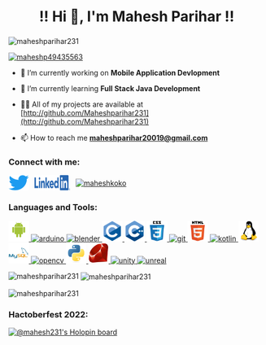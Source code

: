 <h1 align="center">!! Hi 👋, I'm Mahesh Parihar !!</h1>
<h3 align="center"></h3>

<p align="left"> <img src="https://komarev.com/ghpvc/?username=maheshparihar231&label=Profile%20views&color=0e75b6&style=flat" alt="maheshparihar231" /> </p>

<p align="left"> <a href="https://twitter.com/maheshp49435563" target="blank"><img src="https://img.shields.io/twitter/follow/maheshp49435563?logo=twitter&style=for-the-badge" alt="maheshp49435563" /></a> </p>

- 🔭 I’m currently working on **Mobile Application Devlopment**

- 🌱 I’m currently learning **Full Stack Java Development**

- 👨‍💻 All of my projects are available at [http://github.com/Maheshparihar231](http://github.com/Maheshparihar231)

- 📫 How to reach me **maheshparihar20019@gmail.com**

<h3 align="left">Connect with me:</h3>
<p align="left">
<a href="https://twitter.com/maheshp49435563" target="blank"><img align="center" src="/img/2021 Twitter logo - blue.png" alt="maheshp49435563" height="30" width="40" /></a>&ensp;
<a href="https://www.linkedin.com/in/maheshparihar3482649/" target="blank"><img align="center" src="/img/LI-Logo.png" alt="mahesh parihar" height="30" width="70" /></a>&ensp;
<a href="https://www.codechef.com/users/maheshkoko" target="blank"><img align="center" src="https://cdn.codechef.com/images/cc-logo.svg" alt="maheshkoko" height="60" width="80" /></a>
</p>

<h3 align="left">Languages and Tools:</h3>
<p align="left"> <a href="https://developer.android.com" target="_blank"> <img src="https://raw.githubusercontent.com/devicons/devicon/master/icons/android/android-original-wordmark.svg" alt="android" width="40" height="40"/> </a> <a href="https://www.arduino.cc/" target="_blank"> <img src="https://cdn.worldvectorlogo.com/logos/arduino-1.svg" alt="arduino" width="40" height="40"/> </a> <a href="https://www.blender.org/" target="_blank"> <img src="https://download.blender.org/branding/community/blender_community_badge_white.svg" alt="blender" width="40" height="40"/> </a> <a href="https://www.cprogramming.com/" target="_blank"> <img src="https://raw.githubusercontent.com/devicons/devicon/master/icons/c/c-original.svg" alt="c" width="40" height="40"/> </a> <a href="https://www.w3schools.com/cpp/" target="_blank"> <img src="https://raw.githubusercontent.com/devicons/devicon/master/icons/cplusplus/cplusplus-original.svg" alt="cplusplus" width="40" height="40"/> </a> <a href="https://www.w3schools.com/css/" target="_blank"> <img src="https://raw.githubusercontent.com/devicons/devicon/master/icons/css3/css3-original-wordmark.svg" alt="css3" width="40" height="40"/> </a> <a href="https://git-scm.com/" target="_blank"> <img src="https://www.vectorlogo.zone/logos/git-scm/git-scm-icon.svg" alt="git" width="40" height="40"/> </a> <a href="https://www.w3.org/html/" target="_blank"> <img src="https://raw.githubusercontent.com/devicons/devicon/master/icons/html5/html5-original-wordmark.svg" alt="html5" width="40" height="40"/> </a> <a href="https://kotlinlang.org" target="_blank"> <img src="https://www.vectorlogo.zone/logos/kotlinlang/kotlinlang-icon.svg" alt="kotlin" width="40" height="40"/> </a> <a href="https://www.linux.org/" target="_blank"> <img src="https://raw.githubusercontent.com/devicons/devicon/master/icons/linux/linux-original.svg" alt="linux" width="40" height="40"/> </a> <a href="https://www.mysql.com/" target="_blank"> <img src="https://raw.githubusercontent.com/devicons/devicon/master/icons/mysql/mysql-original-wordmark.svg" alt="mysql" width="40" height="40"/> </a> <a href="https://opencv.org/" target="_blank"> <img src="https://www.vectorlogo.zone/logos/opencv/opencv-icon.svg" alt="opencv" width="40" height="40"/> </a> <a href="https://www.python.org" target="_blank"> <img src="https://raw.githubusercontent.com/devicons/devicon/master/icons/python/python-original.svg" alt="python" width="40" height="40"/> </a> <a href="https://www.ruby-lang.org/en/" target="_blank"> <img src="https://raw.githubusercontent.com/devicons/devicon/master/icons/ruby/ruby-original.svg" alt="ruby" width="40" height="40"/> </a> <a href="https://unity.com/" target="_blank"> <img src="https://www.vectorlogo.zone/logos/unity3d/unity3d-icon.svg" alt="unity" width="40" height="40"/> </a> <a href="https://unrealengine.com/" target="_blank"> <img src="https://raw.githubusercontent.com/kenangundogan/fontisto/036b7eca71aab1bef8e6a0518f7329f13ed62f6b/icons/svg/brand/unreal-engine.svg" alt="unreal" width="40" height="40"/> </a> </p>

<p><img align="left" src="https://github-readme-stats.vercel.app/api/top-langs?username=maheshparihar231&show_icons=true&locale=en&layout=compact" alt="maheshparihar231" /></p>

<p>&nbsp;<img align="center" src="https://github-readme-stats.vercel.app/api?username=maheshparihar231&show_icons=true&locale=en" alt="maheshparihar231" /></p>

<p><img align="center" src="https://github-readme-streak-stats.herokuapp.com/?user=maheshparihar231&" alt="maheshparihar231" /></p>

<h3 align="left">Hactoberfest 2022:</h3>

[![@mahesh231's Holopin board](https://holopin.me/mahesh231)](https://holopin.io/@mahesh231)
